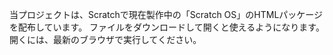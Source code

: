 当プロジェクトは、Scratchで現在製作中の「Scratch OS」のHTMLパッケージを配布しています。
ファイルをダウンロードして開くと使えるようになります。
開くには、最新のブラウザで実行してください。
